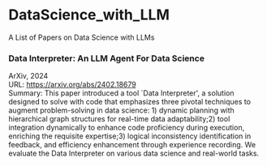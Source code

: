 # DataScience_with_LLM
A List of Papers on Data Science with LLMs

### Data Interpreter: An LLM Agent For Data Science
ArXiv, 2024  </br>
URL: https://arxiv.org/abs/2402.18679  </br>
Summary: This paper introduced a tool `Data Interpreter', a solution designed to solve with code that emphasizes three pivotal techniques to augment problem-solving in data science: 1) dynamic planning with hierarchical graph structures for real-time data adaptability;2) tool integration dynamically to enhance code proficiency during execution, enriching the requisite expertise;3) logical inconsistency identification in feedback, and efficiency enhancement through experience recording. We evaluate the Data Interpreter on various data science and real-world tasks. 



